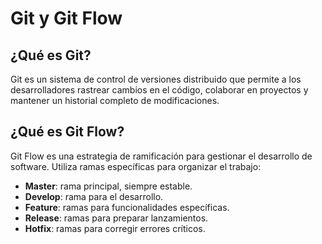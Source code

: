 # Git y Git Flow

## ¿Qué es Git?
Git es un sistema de control de versiones distribuido que permite a los desarrolladores rastrear cambios en el código, colaborar en proyectos y mantener un historial completo de modificaciones. 

## ¿Qué es Git Flow?
Git Flow es una estrategia de ramificación para gestionar el desarrollo de software. Utiliza ramas específicas para organizar el trabajo:
- **Master**: rama principal, siempre estable.
- **Develop**: rama para el desarrollo.
- **Feature**: ramas para funcionalidades específicas.
- **Release**: ramas para preparar lanzamientos.
- **Hotfix**: ramas para corregir errores críticos.
